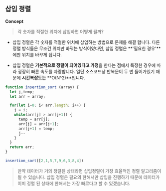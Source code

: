 ## 삽입 정렬

**Concept**

> 각 숫자를 적절한 위치에 삽입하면 어떻게 될까?

* 삽입 정렬은 각 숫자를 적절한 위치에 삽입하는 방법으로 문제를 해결 합니다. 다른 정렬 방식들은 무조건 위치만 바꿔는 방식이였다면, 삽입 정렬은 **'필요한 경우'**에만 위치를 바꾸게 됩니다.

* 삽입 정렬은 **기본적으로 정렬이 되어있다고 가정**을 한다는 점에서 특정한 경우에 따라 굉장히 빠른 속도를 자랑합니다. 일단 소스코드상 반복문이 두 번 들어가있기 때문에 **시간복잡도는** **O(N^2)**입니다.

```js
function insertion_sort (array) {
  let j,temp;
  let arr = array;

  for(let i=0; i< arr.length; i++) {
    j = i;
    while(arr[j] > arr[j+1]) {
      temp = arr[j];
      arr[j] = arr[j+1];
      arr[j+1] = temp;
      j--
    }
  }
  return arr;
}

insertion_sort([2,1,5,7,9,6,3,8,4])
```

> 만약 데이터가 거의 정렬된 상태라면 삽입정렬이 가장 효율적인 정렬 알고리즘이 될 수 있습니다. 삽입 정렬은 필요의 한해서만 삽입을 진행하기 때문에 데이터가 이미 정렬 된 상태에 한해서는 가장 빠르다고 할 수 있겠습니다.